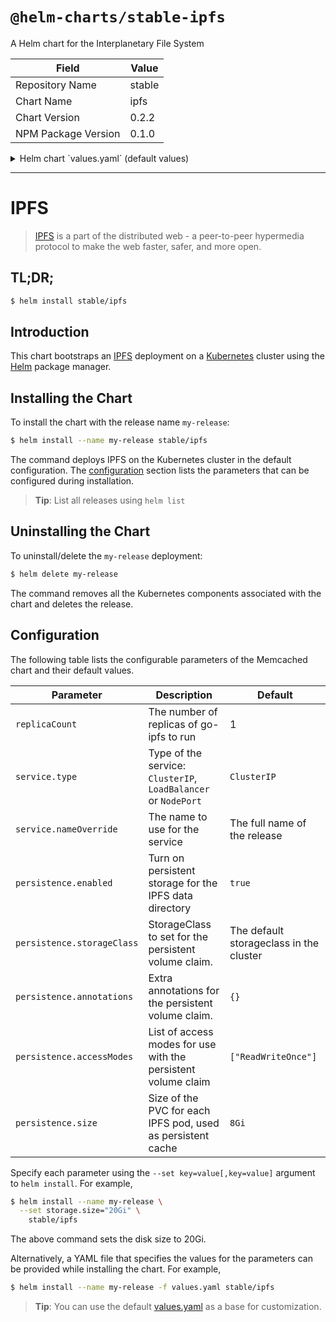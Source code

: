 # `@helm-charts/stable-ipfs`

A Helm chart for the Interplanetary File System

| Field               | Value  |
| ------------------- | ------ |
| Repository Name     | stable |
| Chart Name          | ipfs   |
| Chart Version       | 0.2.2  |
| NPM Package Version | 0.1.0  |

<details>

<summary>Helm chart `values.yaml` (default values)</summary>

```yaml
replicaCount: 1

image: ipfs/go-ipfs:v0.4.9

service:
  type: ClusterIP

resources: {}

persistence:
  enabled: true
  ## ipfs data Persistent Volume Storage Class
  ## If defined, storageClassName: <storageClass>
  ## If set to "-", storageClassName: "", which disables dynamic provisioning
  ## If undefined (the default) or set to null, no storageClassName spec is
  ##   set, choosing the default provisioner.  (gp2 on AWS, standard on
  ##   GKE, AWS & OpenStack)
  ##
  # storageClass: "-"
  size: '8Gi'
  accessModes:
    - ReadWriteOnce
```

</details>

---

# IPFS

> [IPFS](https://ipfs.io/) is a part of the distributed web - a peer-to-peer hypermedia protocol to make the web faster, safer, and more open.

## TL;DR;

```bash
$ helm install stable/ipfs
```

## Introduction

This chart bootstraps an [IPFS](https://ipfs.io) deployment on a [Kubernetes](http://kubernetes.io) cluster using the [Helm](https://helm.sh) package manager.

## Installing the Chart

To install the chart with the release name `my-release`:

```bash
$ helm install --name my-release stable/ipfs
```

The command deploys IPFS on the Kubernetes cluster in the default configuration. The [configuration](#configuration) section lists the parameters that can be configured during installation.

> **Tip**: List all releases using `helm list`

## Uninstalling the Chart

To uninstall/delete the `my-release` deployment:

```bash
$ helm delete my-release
```

The command removes all the Kubernetes components associated with the chart and deletes the release.

## Configuration

The following table lists the configurable parameters of the Memcached chart and their default values.

| Parameter                  | Description                                                    | Default                                 |
| -------------------------- | -------------------------------------------------------------- | --------------------------------------- |
| `replicaCount`             | The number of replicas of go-ipfs to run                       | 1                                       |
| `service.type`             | Type of the service: `ClusterIP`, `LoadBalancer` or `NodePort` | `ClusterIP`                             |
| `service.nameOverride`     | The name to use for the service                                | The full name of the release            |
| `persistence.enabled`      | Turn on persistent storage for the IPFS data directory         | `true`                                  |
| `persistence.storageClass` | StorageClass to set for the persistent volume claim.           | The default storageclass in the cluster |
| `persistence.annotations`  | Extra annotations for the persistent volume claim.             | `{}`                                    |
| `persistence.accessModes`  | List of access modes for use with the persistent volume claim  | `["ReadWriteOnce"]`                     |
| `persistence.size`         | Size of the PVC for each IPFS pod, used as persistent cache    | `8Gi`                                   |

Specify each parameter using the `--set key=value[,key=value]` argument to `helm install`. For example,

```bash
$ helm install --name my-release \
  --set storage.size="20Gi" \
    stable/ipfs
```

The above command sets the disk size to 20Gi.

Alternatively, a YAML file that specifies the values for the parameters can be provided while installing the chart. For example,

```bash
$ helm install --name my-release -f values.yaml stable/ipfs
```

> **Tip**: You can use the default [values.yaml](values.yaml) as a base for customization.
